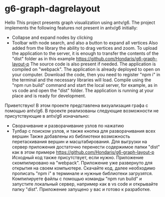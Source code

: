 # g6-graph-dagrelayout
Hello
This project presents graph visualization using antv/g6.
The project implements the following features not present in antv/g6 initially:
- Collapse and expand nodes by clicking
- Toolbar with node search, and also a button to expand all vertices
Also added from the library the ability to drag vertices and zoom.
To upload the application to the server, it is enough to transfer the contents of the "dist" folder as in this example https://github.com/Hondaris/g6-graph-layout-p
The source code is also present if needed.
The application is compiled on "webpack". 
The application is already deployed to open on your computer. Download the code, then you need to register "npm i" in the terminal
and the necessary libraries will load. Compile using the "npm run build" command and start the local server, for example, as in vs code and open the
"dist" folder. The application is running at your place and is ready for development.

Приветствую!
В этом проекте представлена визуализация графа с помощью antv/g6. 
В проекте реализованы следующие возможности не присутствующие в antv/g6 изначально:
-  Сворачивание и разворачивание узлов по нажатию
- Тулбар с поиском узлов, и также кнопка для разворачивания всех вершин
Также добавлены из библиотеки возможность перетаскивания вершин и масштабирования.
Для выгрузки на сервер приложения достаточно перенести содержимое папки "dist" как в этом примере https://github.com/Hondaris/g6-graph-layout-p
Исходный код также присутствует, если нужно.
Приложение скомпилировано на "webpack". 
Приложение уже развернуто для открытия на своем компьютере. Скачайте код, далее необходимо прописать "npm i" в терминале
и нужные библиотеки загрузятся. Компилируете файлы с помощью команды "npm run build"  и запустите локальный сервер, например как в vs code и 
открывайте папку "dist". Приложение запущено у вас и готово к разработке.
